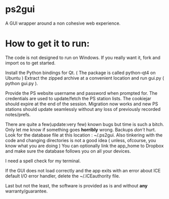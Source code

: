 ps2gui
======

A GUI wrapper around a non cohesive web experience.  

How to get it to run:
=====================

The code is not designed to run on Windows.
If you really want it, fork and import os to get started.

Install the Python bindings for Qt. ( The package is called python-qt4 on Ubuntu )
Extract the zipped archive at a convenient location and run gui.py ( python gui.py ).

Provide the PS website username and password when prompted for. The credentials are used to update/fetch the PS station lists.
The cookiejar should expire at the end of the session.
Migration now works and new PS stations should update seamlessly without any loss of previously recorded notes/prefs.

There are quite a few(update:very few) known bugs but time is such a bitch. Only let me know if something goes **horribly** wrong.
Backups *don't* hurt. Look for the database file at this location : ~/.ps2gui.
Also tinkering with the code and changing directories is not a good idea ( unless, ofcourse, you know what you are doing )
You can optionally link the app_home to Dropbox and make sure the database follows you on all your devices.

I need a spell check for my terminal.

If the GUI does not load correctly and the app exits with an error about ICE default I/O error handler, delete the 
~/.ICEauthority file. 

Last but not the least, the software is provided as is and without **any** warranty/guarantee.
